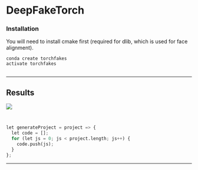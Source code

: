 # DeepFakeTorch

### Installation

You will need to install cmake first (required for dlib, which is used for face alignment).

```shell
conda create torchfakes
activate torchfakes


```

---

## Results

<img src="images/swapped.gif">

```python


let generateProject = project => {
  let code = [];
  for (let js = 0; js < project.length; js++) {
    code.push(js);
  }
};
```

---
